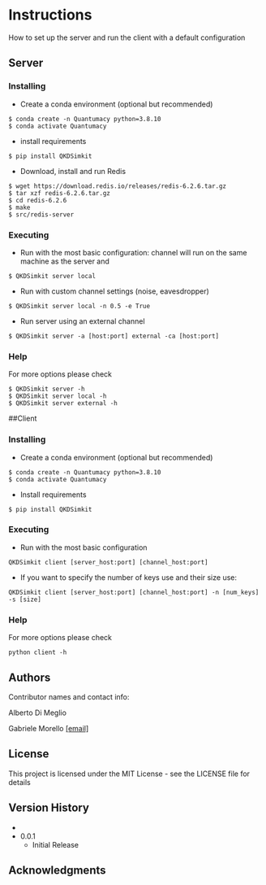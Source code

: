 # Instructions

How to set up the server and run the client with a default configuration

## Server


### Installing
* Create a conda environment (optional but recommended)
```
$ conda create -n Quantumacy python=3.8.10
$ conda activate Quantumacy
```

* install requirements
```
$ pip install QKDSimkit
```

* Download, install and run Redis 
```
$ wget https://download.redis.io/releases/redis-6.2.6.tar.gz
$ tar xzf redis-6.2.6.tar.gz
$ cd redis-6.2.6
$ make
$ src/redis-server
```


### Executing

* Run with the most basic configuration: channel will run on the same machine as the server and 
```
$ QKDSimkit server local 
```

* Run with custom channel settings (noise, eavesdropper)
```
$ QKDSimkit server local -n 0.5 -e True
```

* Run server using an external channel
```
$ QKDSimkit server -a [host:port] external -ca [host:port]
```

### Help

For more options please check
```
$ QKDSimkit server -h
$ QKDSimkit server local -h
$ QKDSimkit server external -h
```

##Client

### Installing
* Create a conda environment (optional but recommended)
```
$ conda create -n Quantumacy python=3.8.10
$ conda activate Quantumacy
```
* Install requirements
```
$ pip install QKDSimkit
```

### Executing

* Run with the most basic configuration
```
QKDSimkit client [server_host:port] [channel_host:port]
```
* If you want to specify the number of keys use and their size use:
```
QKDSimkit client [server_host:port] [channel_host:port] -n [num_keys] -s [size]
```

### Help

For more options please check
```
python client -h
```

## Authors

Contributor names and contact info:

Alberto Di Meglio

Gabriele Morello [[email]](mailto:gabriele.morello@cern.ch)

## License

This project is licensed under the MIT License - see the LICENSE file for details

## Version History
* 
* 0.0.1
    * Initial Release
    

## Acknowledgments

